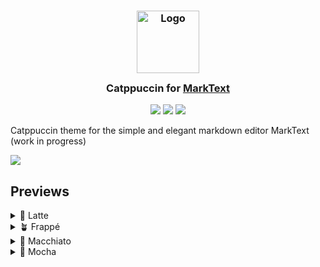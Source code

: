 <h3 align="center">
    <img src="https://raw.githubusercontent.com/catppuccin/catppuccin/main/assets/logos/exports/1544x1544_circle.png" width="100" alt="Logo"/>
  <br>
    <img src="https://raw.githubusercontent.com/catppuccin/catppuccin/main/assets/misc/transparent.png" height="30" width="0px"/>
    Catppuccin for <a href="https://github.com/marktext/marktext">MarkText</a>
    <img src="https://raw.githubusercontent.com/catppuccin/catppuccin/main/assets/misc/transparent.png" height="30" width="0px"/>

</h3>

<p align="center">
    <a href="https://github.com/puffinjr/marktext-theme-catppuccin/stargazers"><img src="https://img.shields.io/github/stars/puffinjr/marktext-theme-catppuccin?colorA=363a4f&colorB=b7bdf8&style=for-the-badge"></a>
    <a href="hhttps://github.com/puffinjr/marktext-theme-catppuccin/issues"><img src="https://img.shields.io/github/issues/puffinjr/marktext-theme-catppuccin?colorA=363a4f&colorB=f5a97f&style=for-the-badge"></a>
    <a href="https://github.com/SadAlexa/trilium-theme-catppuccin/contributors"><img src="https://img.shields.io/github/contributors/puffinjr/marktext-theme-catppuccin?colorA=363a4f&colorB=a6da95&style=for-the-badge"></a>
</p>
<p align="center">

Catppuccin theme for the simple and elegant markdown editor MarkText (work in progress)

![](_resources/56ce987bd222b746d959af2f111d65676a7811c5.png)

## Previews

<details>
<summary>🌻 Latte</summary>
</details>
<details>
<summary>🪴 Frappé</summary>
</details>
<details>
<summary>🌺 Macchiato</summary>
</details>
<details>
<summary>🌿 Mocha</summary>
</details>
